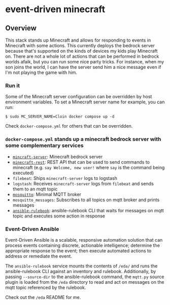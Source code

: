 # event-driven minecraft

## Overview 

This stack stands up Minecraft and allows for responding to events in Minecraft with some actions. This currently deploys the bedrock server because that's supported on the kinds of devices my kids play Minecraft on. There are not a whole lot of actions that can be performed in bedrock worlds afaik, but you can run some nice party tricks. For instance, when my son joins the world, I can have the server send him a nice message even if I'm not playing the game with him.

### Run it

Some of the Minecraft server configuration can be overridden by host environment variables. To set a Minecraft server name for example, you can run:
```
$ sudo MC_SERVER_NAME=Cloin docker compose up -d
```
Check `docker-compose.yml` for others that can be overridden.

### `docker-compose.yml` stands up a minecraft bedrock server with some complementary services
  - [`mincraft-server`](https://github.com/itzg/docker-minecraft-bedrock-server): Minecraft bedrock server 
  - [`minecraft-rest`](https://github.com/macchie/minecraft-bedrock-server-bridge): REST API that can be used to send commands to minecraft (e.g. `say Welcome, new user!` where `say` is the command being executed)
  - `filebeat`: Ships `minecraft-server` logs to logstash
  - `logstash`: Receives `minecraft-server` logs from `filebeat` and sends them to an mqtt topic
  - [`mosquitto`](https://github.com/eclipse/mosquitto): Minimal MQTT broker 
  - `mosquitto_messages`: Subscribes to all topics on mqtt broker and prints messages
  - [`ansible-rulebook`](https://github.com/ansible/ansible-rulebook): ansible-rulebook CLI that waits for messages on mqtt topic and executes some action in response 
  
### Event-Driven Ansible

Event-Driven Ansible is a scalable, responsive automation solution that can process events containing discrete, actionable intelligence; determine the appropriate response to the event; then execute automated actions to address or remediate the event.

The `ansible-rulebook` service mounts the contents of `/eda/` and runs the ansible-rulebook CLI against an inventory and rulebook. Additionally, by passing `--source-dir` to the ansible-rulebook command, the `mqtt.py` source plugin is loaded from the `/eda` directory to read and act on messages on the mqtt topic referenced by the rulebook.

Check out the `/eda` README for me.
